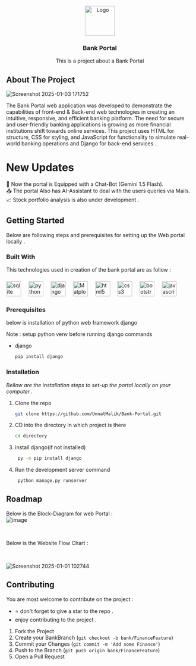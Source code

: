 
<br/>
<div align="center">
<a href="https://github.com/ShaanCoding/ReadME-Generator">
<img src="https://clipartcraft.com/images/bank-logo-icon-9.png" alt="Logo" width="80" height="80">
</a>
<h3 align="center">Bank Portal</h3>
<p align="center">
This is a project about a Bank Portal 


  


</p>
</div>

## About The Project

![Screenshot 2025-01-03 171752](https://github.com/user-attachments/assets/4e19e795-1df4-433d-9454-319b73d27994)




The Bank Portal web application was developed to demonstrate the capabilities of front-end & Back-end
web technologies in creating an intuitive, responsive, and efficient banking platform. The need
for secure and user-friendly banking applications is growing as more financial institutions shift
towards online services. This project uses HTML for structure, CSS for styling, and JavaScript
for functionality to simulate real-world banking operations and Django for back-end services .

# New Updates

🤖 Now the portal is Equipped with a Chat-Bot (Gemini 1.5 Flash). </br>
📤 The portal Also has AI-Assistant to deal with the users queries via Mails.</br>
📈 Stock portfolio analysis is also under development .


## Getting Started

Below are following steps and prerequisites for setting up the Web portal locally .
### Built With

This technologies used in creation of the bank portal are as follow : 

<div align="right">
</div>

###

<div align="left">
  <img src="https://cdn.simpleicons.org/sqlite/003B57" height="40" alt="sqlite logo"  />
  <img width="12" />
  <img src="https://skillicons.dev/icons?i=py" height="40" alt="python logo"  />
  <img width="12" />
  <img src="https://skillicons.dev/icons?i=django" height="40" alt="django logo"  />
  <img width="12" />
  <img src="https://avatars.githubusercontent.com/u/215947?s=200&v=4" height="40" alt="Matplotlib"/>
  <img width="12" />
  <img src="https://skillicons.dev/icons?i=html" height="40" alt="html5 logo"  />
  <img width="12" />
  <img src="https://skillicons.dev/icons?i=css" height="40" alt="css3 logo"  />
  <img width="12" />
  <img src="https://skillicons.dev/icons?i=bootstrap" height="40" alt="bootstrap logo"  />
  <img width="12" />
  <img src="https://skillicons.dev/icons?i=js" height="40" alt="javascript logo"  />
</div>

###

### Prerequisites

below is installation of python web framework django 

Note : setup python venv before running django commands

- django
  ```sh
  pip install django
  ```
### Installation

_Bellow are the installation steps to set-up the portal locally on your computer ._

1. Clone the repo
   ```sh
   git clone https://github.com/UnnatMalik/Bank-Portal.git
   ```
2. CD into the directory in which project is there 
   ```sh
   cd directory
   ```
3. install django(if not installed)
   ```sh
    py -m pip install django 
   ```
4. Run the development server command
   ```sh
    python manage.py runserver
   ```
## Roadmap

Below is the Block-Diagram for web Portal : 
<br>
![image](https://github.com/user-attachments/assets/2248500d-9fc2-48d9-8d2d-9a40f582e03c)


<br>

Below is the Website Flow Chart : 

<br> 

![Screenshot 2025-01-01 102744](https://github.com/user-attachments/assets/238ab1f9-c015-4f66-a889-954842058c4b)



 
## Contributing

You are most welcome to contribute on the project : <br>
- ⭐ don't forget to give a star to the repo . 
-  enjoy contributing to the project .  

1. Fork the Project
2. Create your BankBranch (`git checkout -b bank/FinanceFeature`)
3. Commit your Changes (`git commit -m 'Add some Finance'`)
4. Push to the Branch (`git push origin bank/FinanceFeature`)
5. Open a Pull Request
